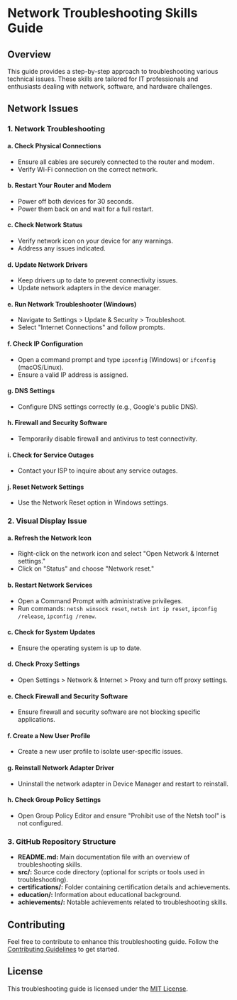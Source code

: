 # Network Troubleshooting Skills Guide

## Overview

This guide provides a step-by-step approach to troubleshooting various technical issues. These skills are tailored for IT professionals and enthusiasts dealing with network, software, and hardware challenges.

## Network Issues

### 1. Network Troubleshooting

#### a. Check Physical Connections
   - Ensure all cables are securely connected to the router and modem.
   - Verify Wi-Fi connection on the correct network.

#### b. Restart Your Router and Modem
   - Power off both devices for 30 seconds.
   - Power them back on and wait for a full restart.

#### c. Check Network Status
   - Verify network icon on your device for any warnings.
   - Address any issues indicated.

#### d. Update Network Drivers
   - Keep drivers up to date to prevent connectivity issues.
   - Update network adapters in the device manager.

#### e. Run Network Troubleshooter (Windows)
   - Navigate to Settings > Update & Security > Troubleshoot.
   - Select "Internet Connections" and follow prompts.

#### f. Check IP Configuration
   - Open a command prompt and type `ipconfig` (Windows) or `ifconfig` (macOS/Linux).
   - Ensure a valid IP address is assigned.

#### g. DNS Settings
   - Configure DNS settings correctly (e.g., Google's public DNS).

#### h. Firewall and Security Software
   - Temporarily disable firewall and antivirus to test connectivity.

#### i. Check for Service Outages
   - Contact your ISP to inquire about any service outages.

#### j. Reset Network Settings
   - Use the Network Reset option in Windows settings.

### 2. Visual Display Issue

#### a. Refresh the Network Icon
   - Right-click on the network icon and select "Open Network & Internet settings."
   - Click on "Status" and choose "Network reset."

#### b. Restart Network Services
   - Open a Command Prompt with administrative privileges.
   - Run commands: `netsh winsock reset`, `netsh int ip reset`, `ipconfig /release`, `ipconfig /renew`.

#### c. Check for System Updates
   - Ensure the operating system is up to date.

#### d. Check Proxy Settings
   - Open Settings > Network & Internet > Proxy and turn off proxy settings.

#### e. Check Firewall and Security Software
   - Ensure firewall and security software are not blocking specific applications.

#### f. Create a New User Profile
   - Create a new user profile to isolate user-specific issues.

#### g. Reinstall Network Adapter Driver
   - Uninstall the network adapter in Device Manager and restart to reinstall.

#### h. Check Group Policy Settings
   - Open Group Policy Editor and ensure "Prohibit use of the Netsh tool" is not configured.

### 3. GitHub Repository Structure

- **README.md:** Main documentation file with an overview of troubleshooting skills.
- **src/:** Source code directory (optional for scripts or tools used in troubleshooting).
- **certifications/:** Folder containing certification details and achievements.
- **education/:** Information about educational background.
- **achievements/:** Notable achievements related to troubleshooting skills.

## Contributing

Feel free to contribute to enhance this troubleshooting guide. Follow the [Contributing Guidelines](CONTRIBUTING.md) to get started.

## License

This troubleshooting guide is licensed under the [MIT License](LICENSE).

